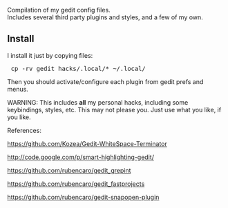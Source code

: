 Compilation of my gedit config files. <br>
Includes several third party plugins and styles, and a few of my own.

## Install

I install it just by copying files:
<pre>
 cp -rv gedit_hacks/.local/* ~/.local/
</pre>

Then you should activate/configure each plugin from gedit prefs and menus.

WARNING: This includes **all** my personal hacks, including some keybindings, styles, etc.
 This may not please you. Just use what you like, if you like.

 
References:

https://github.com/Kozea/Gedit-WhiteSpace-Terminator

http://code.google.com/p/smart-highlighting-gedit/

https://github.com/rubencaro/gedit_grepint

https://github.com/rubencaro/gedit_fastprojects

https://github.com/rubencaro/gedit-snapopen-plugin
